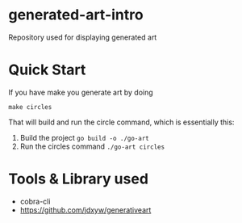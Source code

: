 # generated-art-intro
Repository used for displaying generated art


# Quick Start

If you have make you generate art by doing

`make circles`

That will build and run the circle command, which is essentially this:

1. Build the project `go build -o ./go-art`
2. Run the circles command `./go-art circles`

# Tools & Library used

- cobra-cli
- https://github.com/jdxyw/generativeart